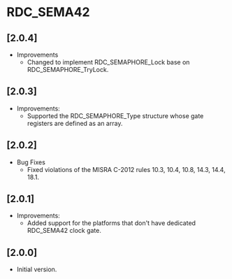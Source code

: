 # RDC_SEMA42

## [2.0.4]

- Improvements
  - Changed to implement RDC_SEMAPHORE_Lock base on RDC_SEMAPHORE_TryLock.

## [2.0.3]

- Improvements:
  - Supported the RDC_SEMAPHORE_Type structure whose gate registers are
    defined as an array.

## [2.0.2]

- Bug Fixes
  - Fixed violations of the MISRA C-2012 rules 10.3, 10.4, 10.8, 14.3, 14.4,
    18.1.

## [2.0.1]

- Improvements:
  - Added support for the platforms that don't have dedicated
    RDC_SEMA42 clock gate.

## [2.0.0]

- Initial version.
